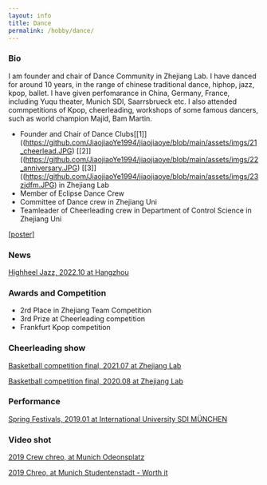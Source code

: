 ```yaml
---
layout: info
title: Dance
permalink: /hobby/dance/
---
```



### Bio

I am founder and chair of Dance Community in Zhejiang Lab. I have danced for around 10 years, in the range of chinese traditional dance, hiphop, jazz, kpop, ballet. I have given perfomarance in China, Germany, France, including Yuqu theater, Munich SDI, Saarrsbrueck etc.  I also attended commpetitions of Kpop, cheerleading, workshops of some famous dancers, such as world champion Majid, Bam Martin.

* Founder and Chair of Dance Clubs[[1]]((https://github.com/JiaojiaoYe1994/jiaojiaoye/blob/main/assets/imgs/21_cheerlead.JPG) [[2]]((https://github.com/JiaojiaoYe1994/jiaojiaoye/blob/main/assets/imgs/22_anniversary.JPG) [[3]]((https://github.com/JiaojiaoYe1994/jiaojiaoye/blob/main/assets/imgs/23zjdfm.JPG)   in Zhejiang Lab
* Member of Eclipse Dance Crew
* Committee of Dance crew in Zhejiang Uni
* Teamleader of Cheerleading crew in Department of Control Science in Zhejiang Uni

[[poster]](https://github.com/JiaojiaoYe1994/jiaojiaoye/blob/main/assets/imgs/2024Sora.jpg)


### News
[Highheel Jazz, 2022.10 at Hangzhou](https://www.bilibili.com/video/BV1Ht4y1F7cV?share_source=copy_web&vd_source=bb0c9ea17c17051a2d52d79b1b5f5985)




### Awards and Competition

* 2rd Place in Zhejiang Team Competition
* 3rd Prize at Cheerleading competition
* Frankfurt Kpop competition



### Cheerleading show

[Basketball competition final, 2021.07 at Zhejiang Lab](https://www.bilibili.com/video/BV1n44y1m7An?spm_id_from=333.999.0.0)

[Basketball competition final, 2020.08 at Zhejiang Lab](https://www.bilibili.com/video/BV16V411m7hp?spm_id_from=333.999.0.0)



### Performance

[ Spring Festivals, 2019.01 at International University SDI MÜNCHEN](https://www.bilibili.com/video/BV1Qy4y1q7sW?spm_id_from=333.999.0.0)



### Video shot

[2019 Crew chreo, at Munich Odeonsplatz](https://www.bilibili.com/video/BV1m4411Z7rs?spm_id_from=333.999.0.0)

[2019 Chreo, at Munich Studentenstadt - Worth it](https://www.bilibili.com/video/BV1dJ411h7gM?spm_id_from=333.999.0.0)
